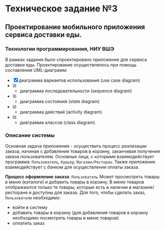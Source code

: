 # Техническое задание №3
## Проектирование мобильного приложения сервиса доставки еды.
### Технологии программирования, НИУ ВШЭ


В рамках задания было спроектировано приложение для сервиса доставки еды.
Проектирование осуществлялось при помощь составления UML-диаграмм:
- [x] диаграмма вариантов использования (use case diagram)
- [x] - диаграмма последовательности (sequence diagram)
- [x] - диаграмма состояний (state diagram)
- [x] - диаграмма действий (activity diagram)
- [x] - диаграмма классов (class diagram)

### Описание системы
Основная задача приложения - осуществить процесс реализации заказа, начиная с добавления товаров в корзину, заканчивая получения заказа пользователем.
Основные лица, с которыми взаимодействует программа: ```Пользователь```, ```Курьер```, ```Магазин/Ресторан```.
Также приложение взаимодействует с *банком* для осуществления оплаты заказа.

__Процесс оформление заказа__:
```Пользователь``` Может просмотреть товары в меню (каталоге) и добавить товары в корзину. В меню товаров отображаются только те товары, которые есть в наличии в магазине/ресторане и доступны для заказа.
Для того, чтобы сделать заказ, ```Пользователю``` необходимо:
+ войти в систему
+ добавить товары в корзину (для добавления товаров в корзину необходимо посмотреть товары в меню товаров)
+ оплатить заказ








